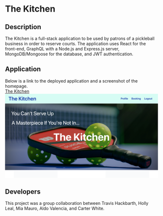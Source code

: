 # The Kitchen

## Description

The Kitchen is a full-stack application to be used by patrons of a pickleball business in order to reserve courts. The application uses React for the front-end, GraphQL with a Node.js and Express.js server, MongoDB/Mongoose for the database, and JWT authentication.

## Application

Below is a link to the deployed application and a screenshot of the homepage.  
[The Kitchen](https://gentle-shelf-99079.herokuapp.com/)  
![homepage](./client/src/pages/images/Screenshot%202023-04-23%20at%206.40.45%20PM.png)

## Developers

This project was a group collaboration between Travis Hackbarth, Holly Leal, Mia Mauro, Aldo Valencia, and Carter White.
